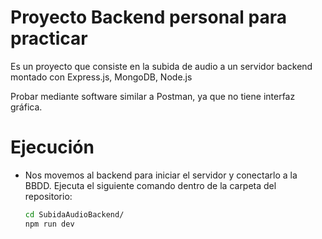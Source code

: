 # Proyecto Backend personal para practicar
Es un proyecto que consiste en la subida de audio a un servidor backend montado con Express.js, MongoDB, Node.js

Probar mediante software similar a Postman, ya que no tiene interfaz gráfica.

# Ejecución

- Nos movemos al backend para iniciar el servidor y conectarlo a la BBDD.
  Ejecuta el siguiente comando dentro de la carpeta del repositorio: 
  ```bash
  cd SubidaAudioBackend/
  npm run dev
  ```

